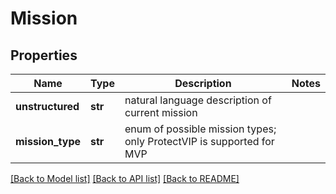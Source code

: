 # Mission

## Properties
Name | Type | Description | Notes
------------ | ------------- | ------------- | -------------
**unstructured** | **str** | natural language description of current mission | 
**mission_type** | **str** | enum of possible mission types; only ProtectVIP is supported for MVP | 

[[Back to Model list]](../README.md#documentation-for-models) [[Back to API list]](../README.md#documentation-for-api-endpoints) [[Back to README]](../README.md)

